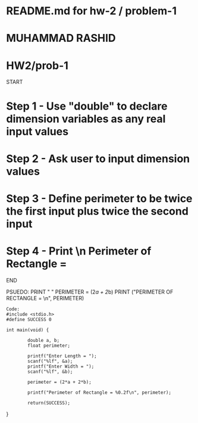 # README.md for hw-2 / problem-1
# MUHAMMAD RASHID
# HW2/prob-1

START
# Step 1 - Use "double" to declare dimension variables as any real input values
# Step 2 - Ask user to input dimension values
# Step 3 - Define perimeter to be twice the first input plus twice the second input
# Step 4 - Print \n Perimeter of Rectangle =
END

PSUEDO:
	PRINT " "
	PERIMETER = (2*a + 2*b)
	PRINT ("PERIMETER OF RECTANGLE = \n", PERIMETER)

	Code:
	#include <stdio.h>
	#define SUCCESS 0

	int main(void) {

        	double a, b;
        	float perimeter;

        	printf("Enter Length = ");
        	scanf("%lf", &a);
        	printf("Enter Width = ");
        	scanf("%lf", &b);

        	perimeter = (2*a + 2*b);

       		printf("Perimeter of Rectangle = %0.2f\n", perimeter);

        	return(SUCCESS);
}


